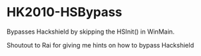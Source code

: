 # HK2010-HSBypass
Bypasses Hackshield by skipping the HSInit() in WinMain. 

Shoutout to Rai for giving me hints on how to bypass Hackshield
